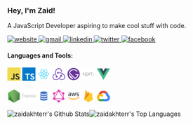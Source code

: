 ### Hey, I'm Zaid!

A JavaScript Developer aspiring to make cool stuff with code.

<a href="https://zaidakhterr.netlify.dev/" target="_blank" rel="nofollow noopener noreferrer">
  <img alt="website" src="https://img.shields.io/badge/website-%23323330.svg?&style=for-the-badge&logo=Zulip&logoColor=white"/>
</a>
<a href="mailto:zaidakhter1202@gmail.com" target="_blank" rel="nofollow noopener noreferrer">
  <img alt="gmail" src="https://img.shields.io/badge/gmail-%23D14836.svg?&style=for-the-badge&logo=Gmail&logoColor=white"/>
</a>
<a href="https://www.linkedin.com/in/zaidakhterr/" target="_blank" rel="nofollow noopener noreferrer">
  <img alt="linkedin" src="https://img.shields.io/badge/linkedin-%230077B5.svg?&style=for-the-badge&logo=linkedIn&logoColor=white"/>
</a>
<a href="https://twitter.com/zaidakhterr" target="_blank" rel="nofollow noopener noreferrer">
  <img alt="twitter" src="https://img.shields.io/badge/twitter-%231DA1F2.svg?&style=for-the-badge&logo=twitter&logoColor=white"/>
</a>
<a href="https://www.facebook.com/zaidakhterr" target="_blank" rel="nofollow noopener noreferrer">
  <img alt="facebook" src="https://img.shields.io/badge/facebook-%231877f2.svg?&style=for-the-badge&logo=facebook&logoColor=white"/>
</a>

#### Languages and Tools:

<code><img width="30px" height="30px" src="https://raw.githubusercontent.com/github/explore/80688e429a7d4ef2fca1e82350fe8e3517d3494d/topics/javascript/javascript.png" alt="javascript"/></code>
<code><img width="30px" height="30px" src="https://raw.githubusercontent.com/github/explore/80688e429a7d4ef2fca1e82350fe8e3517d3494d/topics/typescript/typescript.png" alt="typescript"/></code>
<code><img width="30px" height="30px" src="https://raw.githubusercontent.com/github/explore/80688e429a7d4ef2fca1e82350fe8e3517d3494d/topics/react/react.png" alt="react"/></code>
<code><img width="30px" height="30px" src="https://raw.githubusercontent.com/github/explore/80688e429a7d4ef2fca1e82350fe8e3517d3494d/topics/redux/redux.png" alt="redux"/></code>
<code><img width="30px" height="30px" src="https://raw.githubusercontent.com/github/explore/e94815998e4e0713912fed477a1f346ec04c3da2/topics/gatsby/gatsby.png" alt="gatsby"/></code>
<code><img width="30px" height="30px" src="https://raw.githubusercontent.com/github/explore/28b02bbc9ad9f7a503c43775aebeb515dc2da5fc/topics/nextjs/nextjs.png" alt="nextjs"/></code>
<code><img width="30px" height="30px" src="https://raw.githubusercontent.com/github/explore/80688e429a7d4ef2fca1e82350fe8e3517d3494d/topics/vue/vue.png" alt="vue"/></code>
<br>
<br>
<code><img width="30px" height="30px" src="https://raw.githubusercontent.com/github/explore/fbceb94436312b6dacde68d122a5b9c7d11f9524/topics/nodejs/nodejs.png" alt="nodejs"/></code>
<code><img width="30px" height="30px" src="https://raw.githubusercontent.com/github/explore/80688e429a7d4ef2fca1e82350fe8e3517d3494d/topics/express/express.png" alt="expressjs"/></code>
<code><img width="30px" height="30px" src="https://raw.githubusercontent.com/github/explore/80688e429a7d4ef2fca1e82350fe8e3517d3494d/topics/sql/sql.png" alt="sql"/></code>
<code><img width="30px" height="30px" src="https://raw.githubusercontent.com/github/explore/e94815998e4e0713912fed477a1f346ec04c3da2/topics/graphql/graphql.png" alt="graphql"/></code>
<code><img width="30px" height="30px" src="https://raw.githubusercontent.com/github/explore/fbceb94436312b6dacde68d122a5b9c7d11f9524/topics/aws/aws.png" alt="aws"/></code>
<code><img width="30px" height="30px" src="https://raw.githubusercontent.com/github/explore/80688e429a7d4ef2fca1e82350fe8e3517d3494d/topics/firebase/firebase.png" alt="firebase"/></code>
<code><img width="30px" height="30px" src="https://raw.githubusercontent.com/github/explore/08e8077e6cd7375c007c6fd6ac8cced5d7738494/topics/google-cloud/google-cloud.png" alt="google cloud"/></code>


<img align="left" alt="zaidakhterr's Github Stats" src="https://github-readme-stats.zaidakhterr.vercel.app/api?username=zaidakhterr&show_icons=true&include_all_commits=true&count_private=true&hide_border=true&theme=onedark" />
<img align="left" alt="zaidakhterr's Top Languages" src="https://github-readme-stats.zaidakhterr.vercel.app/api/top-langs/?username=zaidakhterr&hide_border=true&layout=compact&theme=onedark" />
